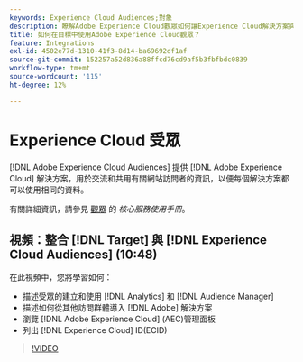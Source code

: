 ```yaml
---
keywords: Experience Cloud Audiences;對象
description: 瞭解Adobe Experience Cloud觀眾如何讓Experience Cloud解決方案與其他Adobe解決方案交流和共用有關網站訪問者的資訊。
title: 如何在目標中使用Adobe Experience Cloud觀眾？
feature: Integrations
exl-id: 4502e77d-1310-41f3-8d14-ba69692df1af
source-git-commit: 152257a52d836a88ffcd76cd9af5b3fbfbdc0839
workflow-type: tm+mt
source-wordcount: '115'
ht-degree: 12%

---
```


# Experience Cloud 受眾

[!DNL Adobe Experience Cloud Audiences] 提供 [!DNL Adobe Experience Cloud] 解決方案，用於交流和共用有關網站訪問者的資訊，以便每個解決方案都可以使用相同的資料。

有關詳細資訊，請參見 [觀眾](https://experienceleague.adobe.com/docs/core-services/interface/audiences/audience-library.html??lang=zh-Hant) 的 *核心服務使用手冊*。

## 視頻：整合 [!DNL Target] 與 [!DNL Experience Cloud Audiences] (10:48)

在此視頻中，您將學習如何：

* 描述受眾的建立和使用 [!DNL Analytics] 和 [!DNL Audience Manager]
* 描述如何從其他訪問群體導入 [!DNL Adobe] 解決方案
* 瀏覽 [!DNL Adobe Experience Cloud] (AEC)管理面板
* 列出 [!DNL Experience Cloud] ID(ECID)

>[!VIDEO](https://video.tv.adobe.com/v/35152)
